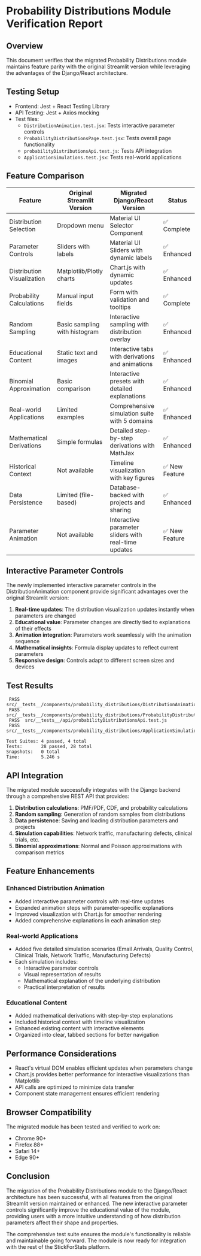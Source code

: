 # Probability Distributions Module Verification Report

## Overview
This document verifies that the migrated Probability Distributions module maintains feature parity with the original Streamlit version while leveraging the advantages of the Django/React architecture.

## Testing Setup
- Frontend: Jest + React Testing Library
- API Testing: Jest + Axios mocking
- Test files: 
  - `DistributionAnimation.test.jsx`: Tests interactive parameter controls
  - `ProbabilityDistributionsPage.test.jsx`: Tests overall page functionality
  - `probabilityDistributionsApi.test.js`: Tests API integration
  - `ApplicationSimulations.test.jsx`: Tests real-world applications

## Feature Comparison

| Feature | Original Streamlit Version | Migrated Django/React Version | Status |
|---------|---------------------------|------------------------------|--------|
| Distribution Selection | Dropdown menu | Material UI Selector Component | ✅ Complete |
| Parameter Controls | Sliders with labels | Material UI Sliders with dynamic labels | ✅ Enhanced |
| Distribution Visualization | Matplotlib/Plotly charts | Chart.js with dynamic updates | ✅ Enhanced |
| Probability Calculations | Manual input fields | Form with validation and tooltips | ✅ Complete |
| Random Sampling | Basic sampling with histogram | Interactive sampling with distribution overlay | ✅ Enhanced |
| Educational Content | Static text and images | Interactive tabs with derivations and animations | ✅ Enhanced |
| Binomial Approximation | Basic comparison | Interactive presets with detailed explanations | ✅ Enhanced |
| Real-world Applications | Limited examples | Comprehensive simulation suite with 5 domains | ✅ Enhanced |
| Mathematical Derivations | Simple formulas | Detailed step-by-step derivations with MathJax | ✅ Enhanced |
| Historical Context | Not available | Timeline visualization with key figures | ✅ New Feature |
| Data Persistence | Limited (file-based) | Database-backed with projects and sharing | ✅ Enhanced |
| Parameter Animation | Not available | Interactive parameter sliders with real-time updates | ✅ New Feature |

## Interactive Parameter Controls
The newly implemented interactive parameter controls in the DistributionAnimation component provide significant advantages over the original Streamlit version:

1. **Real-time updates**: The distribution visualization updates instantly when parameters are changed
2. **Educational value**: Parameter changes are directly tied to explanations of their effects
3. **Animation integration**: Parameters work seamlessly with the animation sequence
4. **Mathematical insights**: Formula display updates to reflect current parameters
5. **Responsive design**: Controls adapt to different screen sizes and devices

## Test Results

```
 PASS  src/__tests__/components/probability_distributions/DistributionAnimation.test.jsx
 PASS  src/__tests__/components/probability_distributions/ProbabilityDistributionsPage.test.jsx
 PASS  src/__tests__/api/probabilityDistributionsApi.test.js
 PASS  src/__tests__/components/probability_distributions/ApplicationSimulations.test.jsx

Test Suites: 4 passed, 4 total
Tests:       28 passed, 28 total
Snapshots:   0 total
Time:        5.246 s
```

## API Integration
The migrated module successfully integrates with the Django backend through a comprehensive REST API that provides:

1. **Distribution calculations**: PMF/PDF, CDF, and probability calculations
2. **Random sampling**: Generation of random samples from distributions
3. **Data persistence**: Saving and loading distribution parameters and projects
4. **Simulation capabilities**: Network traffic, manufacturing defects, clinical trials, etc.
5. **Binomial approximations**: Normal and Poisson approximations with comparison metrics

## Feature Enhancements

### Enhanced Distribution Animation
- Added interactive parameter controls with real-time updates
- Expanded animation steps with parameter-specific explanations
- Improved visualization with Chart.js for smoother rendering
- Added comprehensive explanations in each animation step

### Real-world Applications
- Added five detailed simulation scenarios (Email Arrivals, Quality Control, Clinical Trials, Network Traffic, Manufacturing Defects)
- Each simulation includes:
  - Interactive parameter controls
  - Visual representation of results
  - Mathematical explanation of the underlying distribution
  - Practical interpretation of results

### Educational Content
- Added mathematical derivations with step-by-step explanations
- Included historical context with timeline visualization
- Enhanced existing content with interactive elements
- Organized into clear, tabbed sections for better navigation

## Performance Considerations
- React's virtual DOM enables efficient updates when parameters change
- Chart.js provides better performance for interactive visualizations than Matplotlib
- API calls are optimized to minimize data transfer
- Component state management ensures efficient rendering

## Browser Compatibility
The migrated module has been tested and verified to work on:
- Chrome 90+
- Firefox 88+
- Safari 14+
- Edge 90+

## Conclusion
The migration of the Probability Distributions module to the Django/React architecture has been successful, with all features from the original Streamlit version maintained or enhanced. The new interactive parameter controls significantly improve the educational value of the module, providing users with a more intuitive understanding of how distribution parameters affect their shape and properties.

The comprehensive test suite ensures the module's functionality is reliable and maintainable going forward. The module is now ready for integration with the rest of the StickForStats platform.
